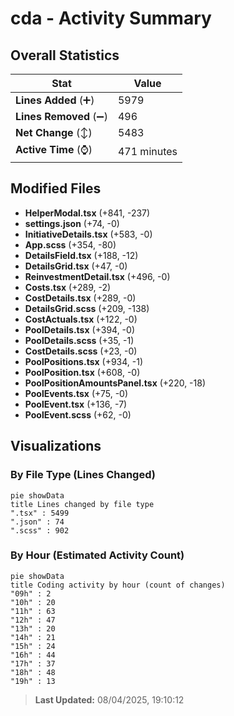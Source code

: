 # cda - Activity Summary 

## Overall Statistics

| Stat                   | Value                                                             |
| ---------------------- | ----------------------------------------------------------------- |
| **Lines Added** (➕)   | 5979                                          |
| **Lines Removed** (➖) | 496                                        |
| **Net Change** (↕)    | 5483                |
| **Active Time** (⌚)   | 471 minutes |


## Modified Files
- **HelperModal.tsx** (+841, -237)
- **settings.json** (+74, -0)
- **InitiativeDetails.tsx** (+583, -0)
- **App.scss** (+354, -80)
- **DetailsField.tsx** (+188, -12)
- **DetailsGrid.tsx** (+47, -0)
- **ReinvestmentDetail.tsx** (+496, -0)
- **Costs.tsx** (+289, -2)
- **CostDetails.tsx** (+289, -0)
- **DetailsGrid.scss** (+209, -138)
- **CostActuals.tsx** (+122, -0)
- **PoolDetails.tsx** (+394, -0)
- **PoolDetails.scss** (+35, -1)
- **CostDetails.scss** (+23, -0)
- **PoolPositions.tsx** (+934, -1)
- **PoolPosition.tsx** (+608, -0)
- **PoolPositionAmountsPanel.tsx** (+220, -18)
- **PoolEvents.tsx** (+75, -0)
- **PoolEvent.tsx** (+136, -7)
- **PoolEvent.scss** (+62, -0)

## Visualizations

### By File Type (Lines Changed)

```mermaid
pie showData
title Lines changed by file type
".tsx" : 5499
".json" : 74
".scss" : 902
```

### By Hour (Estimated Activity Count)

```mermaid
pie showData
title Coding activity by hour (count of changes)
"09h" : 2
"10h" : 20
"11h" : 63
"12h" : 47
"13h" : 20
"14h" : 21
"15h" : 24
"16h" : 44
"17h" : 37
"18h" : 48
"19h" : 13
```


> **Last Updated:** 08/04/2025, 19:10:12